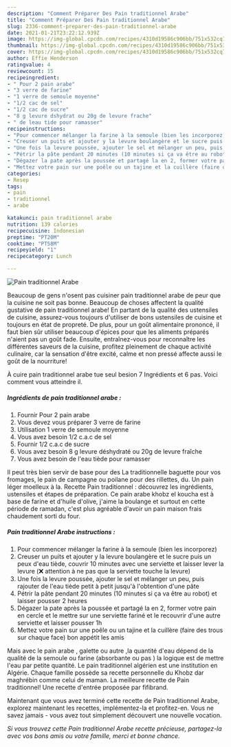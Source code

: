 ```yaml
---
description: "Comment Préparer Des Pain traditionnel Arabe"
title: "Comment Préparer Des Pain traditionnel Arabe"
slug: 2336-comment-preparer-des-pain-traditionnel-arabe
date: 2021-01-21T23:22:12.939Z
image: https://img-global.cpcdn.com/recipes/4310d19586c906bb/751x532cq70/pain-traditionnel-arabe-photo-principale-de-la-recette.jpg
thumbnail: https://img-global.cpcdn.com/recipes/4310d19586c906bb/751x532cq70/pain-traditionnel-arabe-photo-principale-de-la-recette.jpg
cover: https://img-global.cpcdn.com/recipes/4310d19586c906bb/751x532cq70/pain-traditionnel-arabe-photo-principale-de-la-recette.jpg
author: Effie Henderson
ratingvalue: 4
reviewcount: 15
recipeingredient:
- " Pour 2 pain arabe"
- "3 verre de farine"
- "1 verre de semoule moyenne"
- "1/2 cac de sel"
- "1/2 cac de sucre"
- "8 g levure dshydrat ou 20g de levure frache"
- " de leau tide pour ramasser"
recipeinstructions:
- "Pour commencer mélanger la farine à la semoule (bien les incorporez)"
- "Creuser un puits et ajouter y la levure boulangère et le sucre puis un peux d&#39;eau tiède, couvrir 10 minutes avec une serviette et laisser lever la levure (❌ attention à ne pas que la serviette touche la levure)"
- "Une fois la levure poussée, ajouter le sel et mélanger un peu, puis rajouter de l&#39;eau tiède petit à petit jusqu&#39;à l&#39;obtention d&#39;une pâte"
- "Pétrir la pâte pendant 20 minutes (10 minutes si ça va être au robot) et laisser pousser 2 heures"
- "Dégazer la pate après la poussée et partagé la en 2, former votre pain en cercle et le mettre sur une serviette fariné et le recouvrir d&#39;une autre serviette et laisser pousser 1h"
- "Mettez votre pain sur une poêle ou un tajine et la cuillère (faire des trous sur chaque face) bon appétit les amis"
categories:
- Resep
tags:
- pain
- traditionnel
- arabe

katakunci: pain traditionnel arabe 
nutrition: 139 calories
recipecuisine: Indonesian
preptime: "PT20M"
cooktime: "PT58M"
recipeyield: "1"
recipecategory: Lunch

---
```



![Pain traditionnel Arabe](https://img-global.cpcdn.com/recipes/4310d19586c906bb/751x532cq70/pain-traditionnel-arabe-photo-principale-de-la-recette.jpg)

Beaucoup de gens n'osent pas cuisiner pain traditionnel arabe de peur que la cuisine ne soit pas bonne. Beaucoup de choses affectent la qualité gustative de pain traditionnel arabe! En partant de la qualité des ustensiles de cuisine, assurez-vous toujours d'utiliser de bons ustensiles de cuisine et toujours en état de propreté. De plus, pour un goût alimentaire prononcé, il faut bien sûr utiliser beaucoup d'épices pour que les aliments préparés n'aient pas un goût fade. Ensuite, entraînez-vous pour reconnaître les différentes saveurs de la cuisine, profitez pleinement de chaque activité culinaire, car la sensation d'être excité, calme et non pressé affecte aussi le goût de la nourriture!

<!--inarticleads1-->

À cuire pain traditionnel arabe tue seul besion 7 Ingrédients et 6 pas. Voici comment vous atteindre il.

##### Ingrédients de pain traditionnel arabe :

1. Fournir  Pour 2 pain arabe
1. Vous devez vous préparer 3 verre de farine
1. Utilisation 1 verre de semoule moyenne
1. Vous avez besoin 1/2 c.a.c de sel
1. Fournir 1/2 c.a.c de sucre
1. Vous avez besoin 8 g levure déshydraté ou 20g de levure fraîche
1. Vous avez besoin  de l&#39;eau tiède pour ramasser


Il peut très bien servir de base pour des La traditionnelle baguette pour vos fromages, le pain de campagne ou poilane pour des rillettes, du. Un pain léger moelleux à la. Recette Pain traditionnel : découvrez les ingrédients, ustensiles et étapes de préparation. Ce pain arabe khobz el koucha est à base de farine et d&#39;huile d&#39;olive, j&#39;aime la boulange et surtout en cette période de ramadan, c&#39;est plus agréable d&#39;avoir un pain maison frais chaudement sorti du four. 

<!--inarticleads2-->

##### Pain traditionnel Arabe instructions :

1. Pour commencer mélanger la farine à la semoule (bien les incorporez)
1. Creuser un puits et ajouter y la levure boulangère et le sucre puis un peux d&#39;eau tiède, couvrir 10 minutes avec une serviette et laisser lever la levure (❌ attention à ne pas que la serviette touche la levure)
1. Une fois la levure poussée, ajouter le sel et mélanger un peu, puis rajouter de l&#39;eau tiède petit à petit jusqu&#39;à l&#39;obtention d&#39;une pâte
1. Pétrir la pâte pendant 20 minutes (10 minutes si ça va être au robot) et laisser pousser 2 heures
1. Dégazer la pate après la poussée et partagé la en 2, former votre pain en cercle et le mettre sur une serviette fariné et le recouvrir d&#39;une autre serviette et laisser pousser 1h
1. Mettez votre pain sur une poêle ou un tajine et la cuillère (faire des trous sur chaque face) bon appétit les amis


Mais avec le pain arabe , galette ou autre ,la quantité d&#39;eau dépend de la qualité de la semoule ou farine (absorbante ou pas ) la logique est de mettre l&#39;eau par petite quantité. Le pain traditionnel algérien est une institution en Algérie. Chaque famille possède sa recette personnelle du Khobz dar maghrébin comme celui de maman. La meilleure recette de Pain traditionnel! Une recette d&#39;entrée proposée par fifibrand. 

<!--inarticleads1-->

<p>
Maintenant que vous avez terminé cette recette de Pain traditionnel Arabe, explorez maintenant les recettes, implémentez-la et profitez-en. Vous ne savez jamais - vous avez tout simplement découvert une nouvelle vocation.
</p>

<p>
<i>Si vous trouvez cette Pain traditionnel Arabe recette précieuse, partagez-la avec vos bons amis ou votre famille, merci et bonne chance.</i>
</p>
